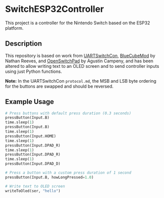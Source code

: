# SwitchESP32Controller

This project is a controller for the Nintendo Switch based on the ESP32 platform.

## Description

This repository is based on work from [UARTSwitchCon](https://github.com/nullstalgia/UARTSwitchCon), [BlueCubeMod](https://github.com/NathanReeves/BlueCubeMod) by Nathan Reeves, and [OpenSwitchPad](https://github.com/agustincampeny/OpenSwitchPad) by Agustin Campeny, and has been altered to allow writing text to an OLED screen and to send controller inputs using just Python functions.

**Note:** In the UARTSwitchCon `protocol.md`, the MSB and LSB byte ordering for the buttons are swapped and should be reversed.

## Example Usage

```python
# Press buttons with default press duration (0.3 seconds)
pressButton(Input.B)
time.sleep(1)
pressButton(Input.B)
time.sleep(1)
pressButton(Input.HOME)
time.sleep(1)
pressButton(Input.DPAD_R)
time.sleep(1)
pressButton(Input.DPAD_R)
time.sleep(1)
pressButton(Input.DPAD_D)

# Press a button with a custom press duration of 1 second
pressButton(Input.B, howLongPressed=1.0)

# Write text to OLED screen
writeToOled(ser, "hello")
